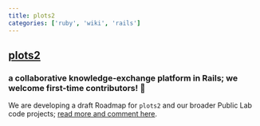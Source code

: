 ```yaml
---
title: plots2
categories: ['ruby', 'wiki', 'rails']
---
```

## [plots2](https://github.com/publiclab/plots2)

### a collaborative knowledge-exchange platform in Rails; we welcome first-time contributors! :balloon:


We are developing a draft Roadmap for `plots2` and our broader Public Lab code projects; [read more and comment here](https://publiclab.org/notes/warren/05-22-2019/draft-of-a-public-lab-software-roadmap-comments-welcome).
